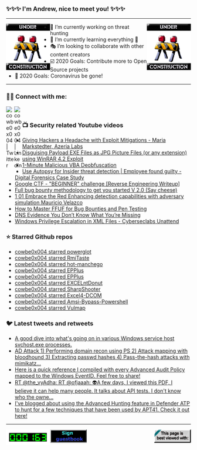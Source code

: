 ### ✨✨✨ I'm Andrew, nice to meet you! ✨✨✨

---
<img align="left" width="120px" src="https://raw.githubusercontent.com/cowbe0x004/cowbe0x004/master/images/image004.gif" />
<img align="right" width="120px" src="https://raw.githubusercontent.com/cowbe0x004/cowbe0x004/master/images/image004.gif" />

- 📖 I’m currently working on threat hunting
- 📘 I’m currently learning everything 🤣
- 🎭 I’m looking to collaborate with other content creators
- ☑️ 2020 Goals: Contribute more to Open Source projects
- 🦠 2020 Goals: Coronavirus be gone!

---

### 🤝🏽 Connect with me:
[<img align="left" alt="cowbe0x004 | Twitter" width="22px" src="https://cdn.jsdelivr.net/npm/simple-icons@v3/icons/twitter.svg" />][twitter]
[<img align="left" alt="cowbe0x004 | LinkedIn" width="22px" src="https://cdn.jsdelivr.net/npm/simple-icons@v3/icons/linkedin.svg" />][linkedin]

<!--
[<img align="left" alt="cowbe0x004.com" width="22px" src="https://raw.githubusercontent.com/iconic/open-iconic/master/svg/globe.svg" />][website]
[<img align="left" alt="cowbe0x004 | YouTube" width="22px" src="https://cdn.jsdelivr.net/npm/simple-icons@v3/icons/youtube.svg" />][youtube]
[<img align="left" alt="cowbe0x004 | Instagram" width="22px" src="https://cdn.jsdelivr.net/npm/simple-icons@v3/icons/instagram.svg" />][instagram]
-->

<br />

### 📺 Security related Youtube videos
<!-- YOUTUBE:START -->
- [Giving Hackers a Headache with Exploit Mitigations - Maria Markstedter, Azeria Labs](https://www.youtube.com/watch?v=riQ-WyYrxh4)
- [Disguising Payload EXE Files as JPG Picture Files (or any extension) using WinRAR 4.2 Exploit](https://www.youtube.com/watch?v=ARRI4ZVHz5E)
- [1-Minute Malicious VBA Deobfuscation](https://www.youtube.com/watch?v=K6oWLWhU8V4)
- [Use Autopsy for Insider threat detection | Employee found guilty -Digital Forensics Case Study](https://www.youtube.com/watch?v=KYQSrNdNmj4)
- [Google CTF - "BEGINNER" challenge [Reverse Engineering Writeup]](https://www.youtube.com/watch?v=rBYrQ1OEhik)
- [Full bug bounty methodology to get you started V 2.0 (Say cheese)](https://www.youtube.com/watch?v=4q22s743hrI)
- [1 01 Embrace the Red Enhancing detection capabilities with adversary simulation Mauricio Velazco](https://www.youtube.com/watch?v=8JFP1wj37Vk)
- [How to Master FFUF for Bug Bounties and Pen Testing](https://www.youtube.com/watch?v=iLFkxAmwXF0)
- [DNS Evidence  You Don’t Know What You’re Missing](https://www.youtube.com/watch?v=mZrNLZAdTTA)
- [Windows Privilege Escalation in XML Files - Cyberseclabs Unattend](https://www.youtube.com/watch?v=ufKy_OMFMKw)
<!-- YOUTUBE:END -->

### ⭐ Starred Github repos
<!-- GITHUB_STAR:START -->
- [cowbe0x004 starred powerglot](https://github.com/mindcrypt/powerglot)
- [cowbe0x004 starred RmiTaste](https://github.com/STMSolutions/RmiTaste)
- [cowbe0x004 starred hot-manchego](https://github.com/FortyNorthSecurity/hot-manchego)
- [cowbe0x004 starred EPPlus](https://github.com/EPPlusSoftware/EPPlus)
- [cowbe0x004 starred EPPlus](https://github.com/JanKallman/EPPlus)
- [cowbe0x004 starred EXCELntDonut](https://github.com/FortyNorthSecurity/EXCELntDonut)
- [cowbe0x004 starred SharpShooter](https://github.com/mdsecactivebreach/SharpShooter)
- [cowbe0x004 starred Excel4-DCOM](https://github.com/outflanknl/Excel4-DCOM)
- [cowbe0x004 starred Amsi-Bypass-Powershell](https://github.com/S3cur3Th1sSh1t/Amsi-Bypass-Powershell)
- [cowbe0x004 starred Vulmap](https://github.com/vulmon/Vulmap)
<!-- GITHUB_STAR:END -->

### 🐦 Latest tweets and retweets
<!-- TWEETS:START -->
- [A good dive into what's going on in various Windows service host svchost.exe processes.](https://twitter.com/dragosr/status/1310432810520293379)
- [AD Attack 1) Performing domain recon using PS  2) Attack mapping with bloodhound  3) Extracting passwd hashes   4) Pass-the-hash attacks with mimikatz...](https://twitter.com/CyberWarship/status/1309127376283013120)
- [Here is a quick reference I compiled with every Advanced Audit Policy mapped to the Windows EventID. Feel free to share!](https://twitter.com/Ben0xA/status/1308455521385615360)
- [RT @the_vyAdha: RT @ofjaaah: 👽A few days, I viewed this PDF, I believe it can help many people. It talks about API tests. I don't know who the owne...](https://twitter.com/infosecsanyam/status/1307576619901554688)
- [I've blogged about using the Advanced Hunting feature in Defender ATP to hunt for a few techniques that have been used by APT41. Check it out here!](https://twitter.com/DebugPrivilege/status/1306894984923275264)
<!-- TWEETS:END -->

---

[<img align="left" width="120px" src="https://raw.githubusercontent.com/cowbe0x004/cowbe0x004/master/images/visitors.gif" />][visitor]
[<img align="left" alt="Sign My Guestbook" width="100px" src="https://raw.githubusercontent.com/cowbe0x004/cowbe0x004/master/images/sign_guest_book.gif" />][guestbook]
[<img align="right" width="100px" src="https://raw.githubusercontent.com/cowbe0x004/cowbe0x004/master/images/netscape.gif" />][netscape]


[website]: https://cowbe0x004.com
[twitter]: https://twitter.com/cowbe0x004
[youtube]: https://youtube.com/
[instagram]: https://instagram.com/
[linkedin]: https://www.linkedin.com/in/anhuang/
[guestbook]: https://github.com/cowbe0x004/cowbe0x004/issues
[netscape]: https://github.com/cowbe0x004/cowbe0x004
[visitor]: https://github.com/cowbe0x004/cowbe0x004
